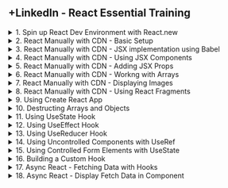 ## +LinkedIn - React Essential Training

<details>
<summary>1. Spin up React Dev Environment with React.new </summary>

# Spin up React Dev Environment with React.new

## Enter in browser

```x
react.new
```

### index.js

```js
import { StrictMode } from "react";
import { createRoot } from "react-dom/client";

import App from "./App";

const rootElement = document.getElementById("root");
const root = createRoot(rootElement);

root.render(
  <StrictMode>
    <App />
  </StrictMode>
);

```

### App.js

```js
import "./styles.css";

export default function App() {
  return (
    <div className="App">
      <h1>Hello CodeSandbox</h1>
      <h2>Start editing to see some magic happen!</h2>
    </div>
  );
}

```

### styles.css

```js
.App {
  font-family: sans-serif;
  text-align: center;
}
```

<img width="960" alt="image" src="https://github.com/omeatai/src-AI-Software/assets/32337103/30e5b937-1ea4-4c35-b05d-699a75139d03">

# #End</details>
  
<details>
<summary>2. React Manually with CDN - Basic Setup </summary>

# React  Manually with CDN - Basic Setup

## Basic Setup

```js
<!DOCTYPE html>
<html>
  <head>
    <meta charset="UTF-8" />
    <script
      src="https://unpkg.com/react@17/umd/react.development.js"
      crossorigin
    ></script>
    <script
      src="https://unpkg.com/react-dom@17/umd/react-dom.development.js"
      crossorigin
    ></script>
    <title>React ⚛️</title>
  </head>
  <body>
    <div id="root"></div>

    <script type="text/javascript">
      ReactDOM.render(
        React.createElement("h1", null, "Getting Started with React!"),
        document.getElementById("root")
      );
    </script>
  </body>
</html>

```

<img width="1411" alt="image" src="https://github.com/omeatai/src-AI-Software/assets/32337103/a59e3cc3-e2c2-45f6-9a9f-dcd88c3adb44">

![image](https://github.com/omeatai/src-AI-Software/assets/32337103/559f23f1-bab7-42a3-8629-c5028cf8d58d)

## Setup using Variables

```js
<!DOCTYPE html>
<html>
  <head>
    <meta charset="UTF-8" />
    <script
      src="https://unpkg.com/react@17/umd/react.development.js"
      crossorigin
    ></script>
    <script
      src="https://unpkg.com/react-dom@17/umd/react-dom.development.js"
      crossorigin
    ></script>
    <title>React ⚛️</title>
  </head>
  <body>
    <div id="root"></div>

    <script type="text/javascript">
      let heading = React.createElement(
        "h1",
        { style: { color: "blue" } },
        "Heyyyy Everyone!"
      );

      ReactDOM.render(heading, document.getElementById("root"));
    </script>
  </body>
</html>

```

<img width="1411" alt="image" src="https://github.com/omeatai/src-AI-Software/assets/32337103/86971e4d-8420-4f7d-b8ce-a8148aeb6b2b">

![image](https://github.com/omeatai/src-AI-Software/assets/32337103/a149800a-f2c5-4df8-92d5-ab74becba43b)

## Setup with multiple elements

```js
<!DOCTYPE html>
<html>
  <head>
    <meta charset="UTF-8" />
    <script
      src="https://unpkg.com/react@17/umd/react.development.js"
      crossorigin
    ></script>
    <script
      src="https://unpkg.com/react-dom@17/umd/react-dom.development.js"
      crossorigin
    ></script>
    <title>React ⚛️</title>
  </head>
  <body>
    <div id="root"></div>

    <script type="text/javascript">
      let heading = React.createElement(
        "ul",
        { style: { color: "blue", fontSize: "50px" } },
        React.createElement("li", null, "Monday😊"),
        React.createElement("li", null, "Tuesday🤓"),
        React.createElement("li", null, "Wednesday🤪")
      );

      ReactDOM.render(heading, document.getElementById("root"));
    </script>
  </body>
</html>

```

<img width="1411" alt="image" src="https://github.com/omeatai/src-AI-Software/assets/32337103/5799d71c-aff6-4389-91b6-82bea8f3c576">

![image](https://github.com/omeatai/src-AI-Software/assets/32337103/d235efd4-8dd6-4f34-8c78-a068cbd3eba1)

# #End</details>
  
<details>
<summary>3. React Manually with CDN - JSX implementation using Babel </summary>

# React Manually with CDN - JSX implementation using Babel

```js
<!DOCTYPE html>
<html>
  <head>
    <meta charset="UTF-8" />
    <script
      src="https://unpkg.com/react@17/umd/react.development.js"
      crossorigin
    ></script>
    <script
      src="https://unpkg.com/react-dom@17/umd/react-dom.development.js"
      crossorigin
    ></script>
    <script src="https://unpkg.com/babel-standalone@6/babel.min.js"></script>
    <title>React ⚛️</title>
  </head>
  <body>
    <div id="root"></div>

    <script type="text/babel">
      let robot = "🤖";
      let cowboy = "🤠";
      let moon = "🌝";
      let name = "React";

      ReactDOM.render(
        <ul style={{ fontSize: "50px" }}>
          <li>Monday {robot}</li>
          <li>Tuesday {cowboy}</li>
          <li>Wednesday {moon}</li>
          <li>Name: {name.toUpperCase()}</li>
          <li>Name Length: {name.length}</li>
        </ul>,
        document.getElementById("root")
      );
    </script>
  </body>
</html>

```

<img width="1411" alt="image" src="https://github.com/omeatai/src-AI-Software/assets/32337103/757b8961-8577-4ae8-a086-88e22388b4d8">

![image](https://github.com/omeatai/src-AI-Software/assets/32337103/5c9e26b3-39f3-4fce-92ad-6f00844d337d)

# #End</details>
  
<details>
<summary>4. React Manually with CDN - Using JSX Components </summary>

# React Manually with CDN - Using JSX Components

```js
<!DOCTYPE html>
<html>
  <head>
    <meta charset="UTF-8" />
    <script
      src="https://unpkg.com/react@17/umd/react.development.js"
      crossorigin
    ></script>
    <script
      src="https://unpkg.com/react-dom@17/umd/react-dom.development.js"
      crossorigin
    ></script>
    <script src="https://unpkg.com/babel-standalone@6/babel.min.js"></script>
    <title>React ⚛️</title>
  </head>
  <body>
    <div id="root"></div>

    <script type="text/babel">
      function Header() {
        return (
          <header>
            <h1>Eve's Kitchen</h1>
          </header>
        );
      }
      function Main() {
        return (
          <section>
            <p>We serve the most delicious food around</p>
          </section>
        );
      }
      function App() {
        return (
          <div>
            <Header />
            <Main />
          </div>
        );
      }

      ReactDOM.render(<App />, document.getElementById("root"));
    </script>
  </body>
</html>

```

<img width="1411" alt="image" src="https://github.com/omeatai/src-AI-Software/assets/32337103/5262e05d-237c-48c2-b944-3ad2182141d9">

![image](https://github.com/omeatai/src-AI-Software/assets/32337103/fa23738a-862b-4fcf-8997-8e80a64579aa)

# #End</details>
  
<details>
<summary>5. React Manually with CDN - Adding JSX Props </summary>

# React Manually with CDN - Adding JSX Props

```js
<!DOCTYPE html>
<html>
  <head>
    <meta charset="UTF-8" />
    <script
      src="https://unpkg.com/react@17/umd/react.development.js"
      crossorigin
    ></script>
    <script
      src="https://unpkg.com/react-dom@17/umd/react-dom.development.js"
      crossorigin
    ></script>
    <script src="https://unpkg.com/babel-standalone@6/babel.min.js"></script>
    <title>React ⚛️</title>
  </head>
  <body>
    <div id="root"></div>

    <script type="text/babel">
      function Header(props) {
        return (
          <header>
            <h1>{props.name}'s Kitchen</h1>
          </header>
        );
      }
      function Main(props) {
        return (
          <section>
            <p>We serve the most {props.adjective} food around.</p>
          </section>
        );
      }

      function Footer(props) {
        return (
          <footer>
            <p>Copyright {props.year}</p>
          </footer>
        );
      }

      function App() {
        return (
          <div>
            <Header name="Cindy" />
            <Main adjective="amazing" />
            <Footer year={new Date().getFullYear()} />
          </div>
        );
      }

      ReactDOM.render(<App />, document.getElementById("root"));
    </script>
  </body>
</html>

```

<img width="1411" alt="image" src="https://github.com/omeatai/src-AI-Software/assets/32337103/95e5e987-b388-4346-88de-be34ced9f302">

![image](https://github.com/omeatai/src-AI-Software/assets/32337103/c97f4483-6c1d-40b8-9991-3469b8ea6e0d)

# #End</details>
  
<details>
<summary>6. React Manually with CDN - Workng with Arrays </summary>

# React Manually with CDN - Workng with Arrays

```js
<!DOCTYPE html>
<html>
  <head>
    <meta charset="UTF-8" />
    <script
      src="https://unpkg.com/react@17/umd/react.development.js"
      crossorigin
    ></script>
    <script
      src="https://unpkg.com/react-dom@17/umd/react-dom.development.js"
      crossorigin
    ></script>
    <script src="https://unpkg.com/babel-standalone@6/babel.min.js"></script>
    <title>React ⚛️</title>
  </head>
  <body>
    <div id="root"></div>

    <script type="text/babel">
      function Header(props) {
        return (
          <header>
            <h1>{props.name}'s Kitchen</h1>
          </header>
        );
      }
      function Main(props) {
        return (
          <section>
            <ul>
              {props.dishes.map((dish) => (
                <li key={dish.id}>{dish.title}</li>
              ))}
            </ul>
          </section>
        );
      }

      function Footer(props) {
        return (
          <footer>
            <p>Copyright {props.year}</p>
          </footer>
        );
      }

      const dishes = [
        "Black Bean Soup",
        "Macaroni and Cheese",
        "Salmon and Potatoes",
        "Pizza",
      ];
      const dishObjects = dishes.map((dish, i) => ({
        id: i,
        title: dish,
      }));

      function App() {
        return (
          <div>
            <Header name="Cindy" />
            <Main adjective="amazing" dishes={dishObjects} />
            <Footer year={new Date().getFullYear()} />
          </div>
        );
      }

      ReactDOM.render(<App />, document.getElementById("root"));
    </script>
  </body>
</html>

```

<img width="1367" alt="image" src="https://github.com/omeatai/src-AI-Software/assets/32337103/678f7797-f5df-4576-87f0-dc71008d51ee">

![image](https://github.com/omeatai/src-AI-Software/assets/32337103/bdd76dea-cd39-4b36-b8df-7d7b97999b72)

# #End</details>
  
<details>
<summary>7. React Manually with CDN - Displaying Images </summary>

# React Manually with CDN - Displaying Images

```js
<!DOCTYPE html>
<html>
  <head>
    <meta charset="UTF-8" />
    <script
      src="https://unpkg.com/react@17/umd/react.development.js"
      crossorigin
    ></script>
    <script
      src="https://unpkg.com/react-dom@17/umd/react-dom.development.js"
      crossorigin
    ></script>
    <script src="https://unpkg.com/babel-standalone@6/babel.min.js"></script>
    <title>React ⚛️</title>
  </head>
  <body>
    <div id="root"></div>

    <script type="text/babel">
      function Header(props) {
        return (
          <header>
            <h1>{props.name}'s Kitchen</h1>
          </header>
        );
      }
      function Main(props) {
        return (
          <section>
            <img
              height={200}
              src="https://images.pexels.com/photos/1058277/pexels-photo-1058277.jpeg?auto=compress&cs=tinysrgb&w=1260&h=750&dpr=1"
              alt="A fancy restaurant"
            />
            <ul>
              {props.dishes.map((dish) => (
                <li key={dish.id}>{dish.title}</li>
              ))}
            </ul>
          </section>
        );
      }

      function Footer(props) {
        return (
          <footer>
            <p>Copyright {props.year}</p>
          </footer>
        );
      }

      const dishes = [
        "Black Bean Soup",
        "Macaroni and Cheese",
        "Salmon and Potatoes",
        "Pizza",
      ];
      const dishObjects = dishes.map((dish, i) => ({
        id: i,
        title: dish,
      }));

      function App() {
        return (
          <div>
            <Header name="Cindy" />
            <Main adjective="amazing" dishes={dishObjects} />
            <Footer year={new Date().getFullYear()} />
          </div>
        );
      }

      ReactDOM.render(<App />, document.getElementById("root"));
    </script>
  </body>
</html>

```

<img width="1520" alt="image" src="https://github.com/omeatai/src-AI-Software/assets/32337103/be9519b8-2fba-4802-8443-527a01696507">

![image](https://github.com/omeatai/src-AI-Software/assets/32337103/9717eb3a-0298-4575-a677-a1e2161442ee)

### [https://www.pexels.com/](https://www.pexels.com/)

<img width="960" alt="image" src="https://github.com/omeatai/src-AI-Software/assets/32337103/c88ac4ab-14f0-4fb4-8735-0b1b3909f59e">
<img width="960" alt="image" src="https://github.com/omeatai/src-AI-Software/assets/32337103/765bf001-1988-45a4-be4b-8a5e9a16a5a0">

# #End</details>
  
<details>
<summary>8. React Manually with CDN - Using React Fragments </summary>

# React Manually with CDN - Using React Fragments

```js
<!DOCTYPE html>
<html>
  <head>
    <meta charset="UTF-8" />
    <script
      src="https://unpkg.com/react@17/umd/react.development.js"
      crossorigin
    ></script>
    <script
      src="https://unpkg.com/react-dom@17/umd/react-dom.development.js"
      crossorigin
    ></script>
    <script src="https://unpkg.com/babel-standalone@6/babel.min.js"></script>
    <title>React ⚛️</title>
  </head>
  <body>
    <div id="root"></div>

    <script type="text/babel">
      function Header(props) {
        return (
          <header>
            <h1>{props.name}'s Kitchen</h1>
          </header>
        );
      }
      function Main(props) {
        return (
          <section>
            <img
              height={200}
              src="https://images.pexels.com/photos/1058277/pexels-photo-1058277.jpeg?auto=compress&cs=tinysrgb&w=1260&h=750&dpr=1"
              alt="A fancy restaurant"
            />
            <ul>
              {props.dishes.map((dish) => (
                <li key={dish.id}>{dish.title}</li>
              ))}
            </ul>
          </section>
        );
      }

      function Footer(props) {
        return (
          <footer>
            <p>Copyright {props.year}</p>
          </footer>
        );
      }

      const dishes = [
        "Black Bean Soup",
        "Macaroni and Cheese",
        "Salmon and Potatoes",
        "Pizza",
      ];
      const dishObjects = dishes.map((dish, i) => ({
        id: i,
        title: dish,
      }));

      function App() {
        return (
          <React.Fragment>
            <Header name="Cindy" />
            <Main adjective="amazing" dishes={dishObjects} />
            <Footer year={new Date().getFullYear()} />
          </React.Fragment>
        );
      }

      ReactDOM.render(<App />, document.getElementById("root"));
    </script>
  </body>
</html>

```

<img width="1520" alt="image" src="https://github.com/omeatai/src-AI-Software/assets/32337103/14c33af8-4113-4c0c-aa5d-80ad5bc81da0">

![image](https://github.com/omeatai/src-AI-Software/assets/32337103/b90a0046-76ad-4e15-ab5a-3f2d0f0050f5)

# #End</details>
  
<details>
<summary>9. Using Create React App </summary>

# Using Create React App

## Check Node and NPM versions

```x
node -v
npm -v
```

## Create React App

```x
npx create-react-app my-app
```

## Start React App

```x
cd my-app
npm start

#npm install
```

### src-AI-Software/my_projects/02_react_ess_proj/my-app/package.json:

```js
{
  "name": "my-app",
  "version": "0.1.0",
  "private": true,
  "dependencies": {
    "@testing-library/jest-dom": "^5.17.0",
    "@testing-library/react": "^13.4.0",
    "@testing-library/user-event": "^13.5.0",
    "react": "^18.3.1",
    "react-dom": "^18.3.1",
    "react-scripts": "5.0.1",
    "web-vitals": "^2.1.4"
  },
  "scripts": {
    "start": "react-scripts start",
    "build": "react-scripts build",
    "test": "react-scripts test",
    "eject": "react-scripts eject"
  },
  "eslintConfig": {
    "extends": [
      "react-app",
      "react-app/jest"
    ]
  },
  "browserslist": {
    "production": [
      ">0.2%",
      "not dead",
      "not op_mini all"
    ],
    "development": [
      "last 1 chrome version",
      "last 1 firefox version",
      "last 1 safari version"
    ]
  }
}
```

### src-AI-Software/my_projects/02_react_ess_proj/my-app/src/index.js:

```js
import React from "react";
import ReactDOM from "react-dom/client";
import "./index.css";
import App from "./App";
import reportWebVitals from "./reportWebVitals";

const root = ReactDOM.createRoot(document.getElementById("root"));
root.render(
  <React.StrictMode>
    <App />
  </React.StrictMode>
);

// If you want to start measuring performance in your app, pass a function
// to log results (for example: reportWebVitals(console.log))
// or send to an analytics endpoint. Learn more: https://bit.ly/CRA-vitals
reportWebVitals();

```

### src-AI-Software/my_projects/02_react_ess_proj/my-app/src/App.js:

```js
import logo from "./logo.svg";
import "./App.css";

function App() {
  return (
    <div className="App">
      <header className="App-header">
        <img src={logo} className="App-logo" alt="logo" />
        <p>
          Edit <code>src/App.js</code> and save to reload.
        </p>
        <a
          className="App-link"
          href="https://reactjs.org"
          target="_blank"
          rel="noopener noreferrer"
        >
          Learn React
        </a>
      </header>
    </div>
  );
}

export default App;

```

### src-AI-Software/my_projects/02_react_ess_proj/my-app/src/App.css:

```js
.App {
  text-align: center;
}

.App-logo {
  height: 40vmin;
  pointer-events: none;
}

@media (prefers-reduced-motion: no-preference) {
  .App-logo {
    animation: App-logo-spin infinite 20s linear;
  }
}

.App-header {
  background-color: #282c34;
  min-height: 100vh;
  display: flex;
  flex-direction: column;
  align-items: center;
  justify-content: center;
  font-size: calc(10px + 2vmin);
  color: white;
}

.App-link {
  color: #61dafb;
}

@keyframes App-logo-spin {
  from {
    transform: rotate(0deg);
  }
  to {
    transform: rotate(360deg);
  }
}

```

<img width="1497" alt="image" src="https://github.com/omeatai/src-AI-Software/assets/32337103/656df0a5-1704-4ee4-bfa9-0bc144b9fbf8">
<img width="960" alt="image" src="https://github.com/omeatai/src-AI-Software/assets/32337103/1657d3bc-2df2-4ffb-8416-7811221a155a">

# #End</details>
  
<details>
<summary>10. Destructing Arrays and Objects </summary>

# Destructing Arrays and Objects

### src-AI-Software/my_projects/02_react_ess_proj/my-app/src/index.js:

```js
import React from "react";
import ReactDOM from "react-dom/client";
import "./index.css";
import App from "./App";
import reportWebVitals from "./reportWebVitals";

const root = ReactDOM.createRoot(document.getElementById("root"));
const cities = ["Tokyo", "New York", "London", "Paris"];

root.render(
  <React.StrictMode>
    <App library="React" cities={cities} />
  </React.StrictMode>
);

// If you want to start measuring performance in your app, pass a function
// to log results (for example: reportWebVitals(console.log))
// or send to an analytics endpoint. Learn more: https://bit.ly/CRA-vitals
reportWebVitals();

```

### src-AI-Software/my_projects/02_react_ess_proj/my-app/src/App.js:

```js
import "./App.css";

function App(props) {
  const [firstCity, secondCity] = props.cities;

  return (
    <div className="App">
      <h1>Hello from {props.library}</h1>
      <h2>First City: {firstCity}</h2>
      <h2>Second City: {secondCity}</h2>
    </div>
  );
}

export default App;

```

<img width="1497" alt="image" src="https://github.com/omeatai/src-AI-Software/assets/32337103/6c93a2c7-c277-4a6d-b801-88e0afa8197e">

<img width="960" alt="image" src="https://github.com/omeatai/src-AI-Software/assets/32337103/c7cb3667-73c2-4d4e-a83b-8841711585ed">

# #End</details>
  
<details>
<summary>11. Using UseState Hook </summary>

# Using UseState Hook

### src-AI-Software/my_projects/02_react_ess_proj/my-app/src/index.js:

```js
import React from "react";
import ReactDOM from "react-dom/client";
import "./index.css";
import App from "./App";
import reportWebVitals from "./reportWebVitals";

const root = ReactDOM.createRoot(document.getElementById("root"));

root.render(
  <React.StrictMode>
    <App />
  </React.StrictMode>
);

// If you want to start measuring performance in your app, pass a function
// to log results (for example: reportWebVitals(console.log))
// or send to an analytics endpoint. Learn more: https://bit.ly/CRA-vitals
reportWebVitals();

```

### src-AI-Software/my_projects/02_react_ess_proj/my-app/src/App.js:

```js
import React, { useState } from "react";
import "./App.css";

function App() {
  const [emotion, setEmotion] = useState("happy😁");
  return (
    <div className="App">
      <h1>Current Emotion is {emotion}</h1>
      <button
        onClick={() =>
          setEmotion((prev) => (prev === "happy😁" ? "sad😢" : "happy😁"))
        }
      >
        Change Emotion
      </button>
      <button onClick={() => setEmotion("proud🤩")}>Proud</button>
      <button onClick={() => setEmotion("angry😡")}>Angry</button>
    </div>
  );
}

export default App;

```

<img width="1497" alt="image" src="https://github.com/omeatai/src-AI-Software/assets/32337103/aae092b3-723b-4d89-8ce8-380006151f8b">
<img width="960" alt="image" src="https://github.com/omeatai/src-AI-Software/assets/32337103/a57d3da5-ff19-489f-9e4f-bd22197e0be9">
<img width="960" alt="image" src="https://github.com/omeatai/src-AI-Software/assets/32337103/4d06293f-8303-4119-91d3-b919ba18b757">

# #End</details>
  
<details>
<summary>12. Using UseEffect Hook </summary>

# Using UseEffect Hook

### src-AI-Software/my_projects/02_react_ess_proj/my-app/src/index.js:

```js
import React from "react";
import ReactDOM from "react-dom/client";
import "./index.css";
import App from "./App";
import reportWebVitals from "./reportWebVitals";

const root = ReactDOM.createRoot(document.getElementById("root"));

root.render(
  <React.StrictMode>
    <App />
  </React.StrictMode>
);

// If you want to start measuring performance in your app, pass a function
// to log results (for example: reportWebVitals(console.log))
// or send to an analytics endpoint. Learn more: https://bit.ly/CRA-vitals
reportWebVitals();

```

### src-AI-Software/my_projects/02_react_ess_proj/my-app/src/App.js:

```js
import React, { useState, useEffect } from "react";
import "./App.css";

function App() {
  const [emotion, setEmotion] = useState("happy😁");
  const [secondary, setSecondary] = useState("tired🥱");

  useEffect(() => {
    console.log(`It's ${emotion} around here!`);
  }, [emotion]);

  useEffect(() => {
    console.log(`It's ${secondary} around here!`);
  }, [secondary]);

  return (
    <div className="App">
      <h1>Current Emotion is {emotion}</h1>
      <h2>Current Secondary Emotion is {secondary}.</h2>
      <button
        onClick={() =>
          setEmotion((prev) => (prev === "happy😁" ? "sad😢" : "happy😁"))
        }
      >
        Change Emotion
      </button>
      <button onClick={() => setEmotion("proud🤩")}>Proud</button>
      <button onClick={() => setEmotion("angry😡")}>Angry</button>
      <button onClick={() => setSecondary("grateful🥹")}>Grateful</button>
    </div>
  );
}

export default App;

```

<img width="1534" alt="image" src="https://github.com/omeatai/src-AI-Software/assets/32337103/e1d113bd-b11f-4f41-bb29-a8c59f04badd">

![image](https://github.com/omeatai/src-AI-Software/assets/32337103/9ba3b516-262f-43ae-98e9-af24604975f8)

# #End</details>
  
<details>
<summary>13. Using UseReducer Hook </summary>

# Using UseReducer Hook

### src-AI-Software/my_projects/02_react_ess_proj/my-app/src/index.js:

```js
import React from "react";
import ReactDOM from "react-dom/client";
import "./index.css";
import App from "./App";
import reportWebVitals from "./reportWebVitals";

const root = ReactDOM.createRoot(document.getElementById("root"));

root.render(
  <React.StrictMode>
    <App />
  </React.StrictMode>
);

// If you want to start measuring performance in your app, pass a function
// to log results (for example: reportWebVitals(console.log))
// or send to an analytics endpoint. Learn more: https://bit.ly/CRA-vitals
reportWebVitals();

```

### src-AI-Software/my_projects/02_react_ess_proj/my-app/src/App.js:

```js
import React, { useState } from "react";
import "./App.css";

function App() {
  const [checked, setChecked] = useState(false);
  // const [checked, setChecked] = useReducer((checked) => !checked, false);

  return (
    <div className="App">
      <input
        type="checkbox"
        value={checked}
        onChange={() => setChecked((prev) => !prev)}
      />
      <label>{checked ? "checked" : "not checked"}</label>
    </div>
  );
}

export default App;

```

```js
import React, { useReducer } from "react";
import "./App.css";

function App() {
  // const [checked, setChecked] = useState(false);
  const [checked, setChecked] = useReducer((checked) => !checked, false);

  return (
    <div className="App">
      <input type="checkbox" value={checked} onChange={setChecked} />
      <label>{checked ? "checked" : "not checked"}</label>
    </div>
  );
}

export default App;

```

<img width="1534" alt="image" src="https://github.com/omeatai/src-AI-Software/assets/32337103/bb2295f4-eb4c-4b95-b0a2-3b08a7801e26">

![image](https://github.com/omeatai/src-AI-Software/assets/32337103/0cb7369f-fdf7-483e-a48e-79fbe05015e5)


# #End</details>
  
<details>
<summary>14. Using Uncontrolled Components with UseRef </summary>

# Using Uncontrolled Components with UseRef

### src-AI-Software/my_projects/02_react_ess_proj/my-app/src/index.js:

```js
import React from "react";
import ReactDOM from "react-dom/client";
import "./index.css";
import App from "./App";
import reportWebVitals from "./reportWebVitals";

const root = ReactDOM.createRoot(document.getElementById("root"));

root.render(
  <React.StrictMode>
    <App />
  </React.StrictMode>
);

// If you want to start measuring performance in your app, pass a function
// to log results (for example: reportWebVitals(console.log))
// or send to an analytics endpoint. Learn more: https://bit.ly/CRA-vitals
reportWebVitals();

```

### src-AI-Software/my_projects/02_react_ess_proj/my-app/src/App.js:

```js
import { useRef } from "react";
import "./App.css";

function App() {
  const txtTitle = useRef();
  const hexColor = useRef();

  const submit = (e) => {
    e.preventDefault();
    const title = txtTitle.current.value;
    const color = hexColor.current.value;
    alert(`${title}, ${color}`);
    txtTitle.current.value = "";
    hexColor.current.value = "";
  };

  return (
    <form onSubmit={submit}>
      <input ref={txtTitle} type="text" placeholder="color title..." />
      <input ref={hexColor} type="color" />
      <button>ADD</button>
    </form>
  );
}

export default App;

```

<img width="1534" alt="image" src="https://github.com/omeatai/src-AI-Software/assets/32337103/8bb23453-407e-4279-8ec4-013cedddb820">

![image](https://github.com/omeatai/src-AI-Software/assets/32337103/a091b3cf-daa1-4ea0-b421-b14c02c6ed02)


# #End</details>
  
<details>
<summary>15. Using Controlled Form Elements with UseState </summary>

# Using Controlled Form Elements with UseState

### src-AI-Software/my_projects/02_react_ess_proj/my-app/src/index.js:

```js
import React from "react";
import ReactDOM from "react-dom/client";
import "./index.css";
import App from "./App";
import reportWebVitals from "./reportWebVitals";

const root = ReactDOM.createRoot(document.getElementById("root"));

root.render(
  <React.StrictMode>
    <App />
  </React.StrictMode>
);

// If you want to start measuring performance in your app, pass a function
// to log results (for example: reportWebVitals(console.log))
// or send to an analytics endpoint. Learn more: https://bit.ly/CRA-vitals
reportWebVitals();

```

### src-AI-Software/my_projects/02_react_ess_proj/my-app/src/App.js:

```js
import { useState } from "react";
import "./App.css";

function App() {
  const [title, setTitle] = useState("");
  const [color, setColor] = useState("#000000");

  const submit = (e) => {
    e.preventDefault();
    alert(`${title}, ${color}`);
    setTitle("");
    setColor("#000000");
  };

  return (
    <form onSubmit={submit}>
      <input
        type="text"
        placeholder="color title..."
        onChange={(e) => setTitle(e.target.value)}
        value={title}
      />
      <input
        type="color"
        value={color}
        onChange={(e) => setColor(e.target.value)}
      />
      <button>ADD</button>
    </form>
  );
}

export default App;

```

<img width="1534" alt="image" src="https://github.com/omeatai/src-AI-Software/assets/32337103/d9909665-945f-4959-84b7-ff66a3738e46">

![image](https://github.com/omeatai/src-AI-Software/assets/32337103/9c9b2487-1bbf-4a81-b775-8eebf46c0315)

# #End</details>
  
<details>
<summary>16. Building a Custom Hook </summary>

# Building a Custom Hook

### src-AI-Software/my_projects/02_react_ess_proj/my-app/src/index.js:

```js
import React from "react";
import ReactDOM from "react-dom/client";
import "./index.css";
import App from "./App";
import reportWebVitals from "./reportWebVitals";

const root = ReactDOM.createRoot(document.getElementById("root"));

root.render(
  <React.StrictMode>
    <App />
  </React.StrictMode>
);

// If you want to start measuring performance in your app, pass a function
// to log results (for example: reportWebVitals(console.log))
// or send to an analytics endpoint. Learn more: https://bit.ly/CRA-vitals
reportWebVitals();

```

### src-AI-Software/my_projects/02_react_ess_proj/my-app/src/App.js:

```js
import "./App.css";
import { useState } from "react";

function useInput(initialValue) {
  const [value, setValue] = useState(initialValue);

  return [
    {
      value,
      onChange: (e) => setValue(e.target.value),
    },
    () => setValue(initialValue),
  ];
}

function App() {
  const [titleProps, resetTitle] = useInput("");
  const [colorProps, resetColor] = useInput("#000000");

  const submit = (e) => {
    e.preventDefault();
    alert(`${titleProps.value}, ${colorProps.value}`);
    resetTitle();
    resetColor();
  };
  return (
    <form onSubmit={submit}>
      <input {...titleProps} type="text" placeholder="color title..." />
      <input {...colorProps} type="color" />
      <button>ADD</button>
    </form>
  );
}

export default App;

```

<img width="1534" alt="image" src="https://github.com/omeatai/src-AI-Software/assets/32337103/18514b81-663b-4b6f-8515-b37e9842f6ca">

![image](https://github.com/omeatai/src-AI-Software/assets/32337103/2cb82151-9c52-4c89-8dac-b875ae7a2369)

# #End</details>
  
<details>
<summary>17. Async React - Fetching Data with Hooks </summary>

# Async React - Fetching Data with Hooks

GITHUB API: [https://api.github.com/users/omeatai](https://api.github.com/users/omeatai)

![image](https://github.com/omeatai/src-AI-Software/assets/32337103/fec0b0ca-1a64-42d1-a0e6-806911cf6f1a)

### src-AI-Software/my_projects/02_react_ess_proj/my-app/src/index.js:

```js
import React from "react";
import ReactDOM from "react-dom/client";
import "./index.css";
import App from "./App";
import reportWebVitals from "./reportWebVitals";

const root = ReactDOM.createRoot(document.getElementById("root"));

root.render(
  <React.StrictMode>
    <App />
  </React.StrictMode>
);

// If you want to start measuring performance in your app, pass a function
// to log results (for example: reportWebVitals(console.log))
// or send to an analytics endpoint. Learn more: https://bit.ly/CRA-vitals
reportWebVitals();

```

### src-AI-Software/my_projects/02_react_ess_proj/my-app/src/App.js:

```js
import "./App.css";
import { useState, useEffect } from "react";

function App() {
  const [data, setData] = useState(null);

  useEffect(() => {
    fetch(`https://api.github.com/users/omeatai`)
      .then((response) => response.json())
      .then((data) => setData(data));
  }, []);

  if (data) return <pre>{JSON.stringify(data, null, 2)}</pre>;

  return <h1>Data</h1>;
}

export default App;

```

<img width="1534" alt="image" src="https://github.com/omeatai/src-AI-Software/assets/32337103/52576a7e-d59e-4215-8e8d-37aaf5738f4a">

![image](https://github.com/omeatai/src-AI-Software/assets/32337103/cf6ab97b-8afb-4e02-a446-0f5cf10fd990)

# #End</details>
  
<details>
<summary>18. Async React - Display Fetch Data in Component </summary>

# Async React - Display Fetch Data in Component

```js

```

```js

```

```js

```

```js

```

```js

```

```js

```

```js

```

```js

```

```js

```

```js

```

# #END</details>
